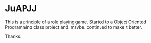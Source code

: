 JuAPJJ
======

This is a principle of a role playing game. Started to a Object Oriented Programming class project and, maybe, continued to make it better.

Thanks.
